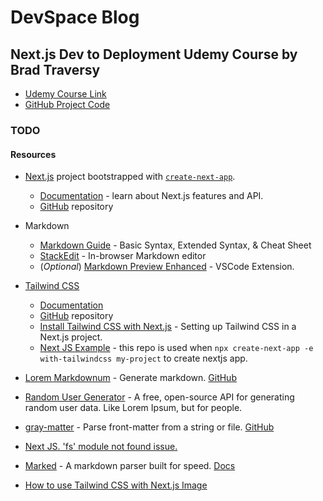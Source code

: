 # DevSpace Blog

## Next.js Dev to Deployment Udemy Course by Brad Traversy

- [Udemy Course Link](https://www.udemy.com/course/nextjs-dev-to-deployment/)
- [GitHub Project Code](https://github.com/bradtraversy/devspace-blog)

### TODO

#### Resources

- [Next.js](https://nextjs.org/) project bootstrapped with [`create-next-app`](https://github.com/vercel/next.js/tree/canary/packages/create-next-app).
  - [Documentation](https://nextjs.org/docs) - learn about Next.js features and API.
  - [GitHub](https://github.com/vercel/next.js/) repository

- Markdown
  - [Markdown Guide](https://www.markdownguide.org/) - Basic Syntax, Extended Syntax, & Cheat Sheet
  - [StackEdit](https://stackedit.io/) - In-browser Markdown editor
  - (*Optional*) [Markdown Preview Enhanced](https://marketplace.visualstudio.com/items?itemName=shd101wyy.markdown-preview-enhanced) - VSCode Extension.

- [Tailwind CSS](https://tailwindcss.com/)
  - [Documentation](https://tailwindcss.com/docs)
  - [GitHub](https://github.com/tailwindlabs/tailwindcss) repository
  - [Install Tailwind CSS with Next.js](https://tailwindcss.com/docs/guides/nextjs) - Setting up Tailwind CSS in a Next.js project.
  - [Next JS Example](https://github.com/vercel/next.js/tree/canary/examples/with-tailwindcss) - this repo is used when `npx create-next-app -e with-tailwindcss my-project` to create nextjs app.

- [Lorem Markdownum](https://jaspervdj.be/lorem-markdownum/) - Generate markdown. [GitHub](https://github.com/jaspervdj/lorem-markdownum)
- [Random User Generator](https://randomuser.me/) - A free, open-source API for generating random user data. Like Lorem Ipsum, but for people.

- [gray-matter](https://www.npmjs.com/package/gray-matter) - Parse front-matter from a string or file. [GitHub](https://github.com/jonschlinkert/gray-matter)

- [Next JS. 'fs' module not found issue.](https://github.com/vercel/next.js/discussions/12124)

- [Marked](https://www.npmjs.com/package/marked) - A markdown parser built for speed. [Docs](https://marked.js.org/)

- [How to use Tailwind CSS with Next.js Image](https://stackoverflow.com/a/65134645/12381908)
